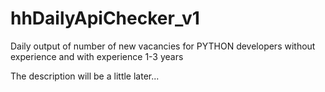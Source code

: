 # hhDailyApiChecker_v1
Daily output of number of new vacancies for PYTHON developers without experience and with experience 1-3 years

The description will be a little later...
